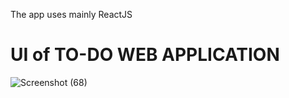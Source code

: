 The app uses mainly ReactJS

# UI of TO-DO WEB APPLICATION

![Screenshot (68)](https://github.com/user-attachments/assets/67c0f373-ff39-4e47-9a9e-27ba3538cfe9)

